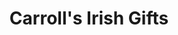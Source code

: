 ---
title: "Carroll's Irish Gifts"
url: /dublin/carrolls-irish-gifts-suffolk-street-2/
shop: Andenken
---